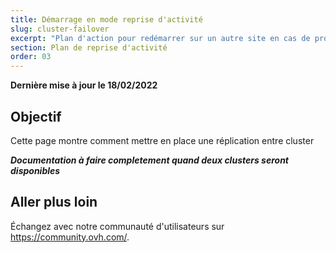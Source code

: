 ```yaml
---
title: Démarrage en mode reprise d'activité
slug: cluster-failover
excerpt: "Plan d'action pour redémarrer sur un autre site en cas de problème sur le site d'origine"
section: Plan de reprise d'activité
order: 03
---
```


**Dernière mise à jour le 18/02/2022**

## Objectif

Cette page montre comment mettre en place une réplication entre cluster


***Documentation à faire completement quand deux clusters seront disponibles***

## Aller plus loin

Échangez avec notre communauté d'utilisateurs sur <https://community.ovh.com/>.
